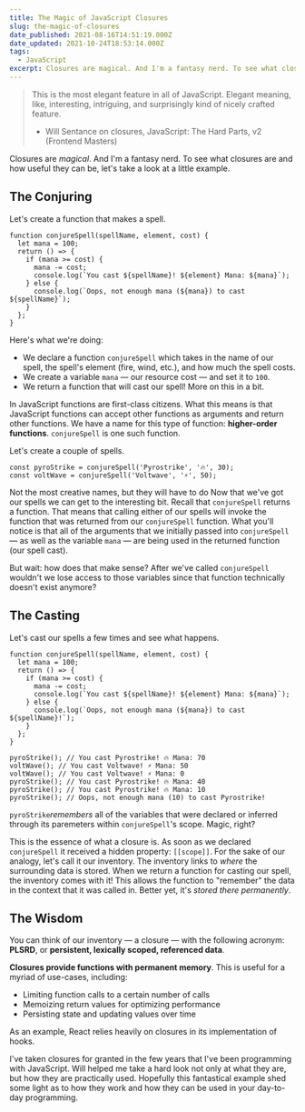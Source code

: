 ```yaml
---
title: The Magic of JavaScript Closures
slug: the-magic-of-closures
date_published: 2021-08-16T14:51:19.000Z
date_updated: 2021-10-24T18:53:14.000Z
tags:
  - JavaScript
excerpt: Closures are magical. And I'm a fantasy nerd. To see what closures are and how useful they can be, let's take a look at a little example.
---
```


> This is the most elegant feature in all of JavaScript. Elegant meaning, like, interesting, intriguing, and surprisingly kind of nicely crafted feature.
> 
> - Will Sentance on closures, JavaScript: The Hard Parts, v2 (Frontend Masters)

Closures are *magical*. And I'm a fantasy nerd. To see what closures are and how useful they can be, let's take a look at a little example.

## The Conjuring

Let's create a function that makes a spell.

    function conjureSpell(spellName, element, cost) {
      let mana = 100;
      return () => {
        if (mana >= cost) {
          mana -= cost;
          console.log(`You cast ${spellName}! ${element} Mana: ${mana}`);
        } else {
          console.log(`Oops, not enough mana (${mana}) to cast ${spellName}`);
        }
      };
    }

Here's what we're doing:

- We declare a function `conjureSpell` which takes in the name of our spell, the spell's element (fire, wind, etc.), and how much the spell costs.
- We create a variable `mana` — our resource cost — and set it to `100`.
- We return a function that will cast our spell! More on this in a bit.

In JavaScript functions are first-class citizens. What this means is that JavaScript functions can accept other functions as arguments and return other functions. We have a name for this type of function: **higher-order functions**. `conjureSpell` is one such function.

Let's create a couple of spells.

    const pyroStrike = conjureSpell('Pyrostrike', '🔥', 30);
    const voltWave = conjureSpell('Voltwave', '⚡', 50);

Not the most creative names, but they will have to do
Now that we've got our spells we can get to the interesting bit. Recall that `conjureSpell` returns a function. That means that calling either of our spells will invoke the function that was returned from our `conjureSpell` function. What you'll notice is that all of the arguments that we initially passed into `conjureSpell` — as well as the variable `mana` — are being used in the returned function (our spell cast).

But wait: how does that make sense? After we've called `conjureSpell` wouldn't we lose access to those variables since that function technically doesn't exist anymore?

## The Casting

Let's cast our spells a few times and see what happens.

    function conjureSpell(spellName, element, cost) {
      let mana = 100;
      return () => {
        if (mana >= cost) {
          mana -= cost;
          console.log(`You cast ${spellName}! ${element} Mana: ${mana}`);
        } else {
          console.log(`Oops, not enough mana (${mana}) to cast ${spellName}!`);
        }
      };
    }
    
    pyroStrike(); // You cast Pyrostrike! 🔥 Mana: 70
    voltWave(); // You cast Voltwave! ⚡ Mana: 50
    voltWave(); // You cast Voltwave! ⚡ Mana: 0
    pyroStrike(); // You cast Pyrostrike! 🔥 Mana: 40
    pyroStrike(); // You cast Pyrostrike! 🔥 Mana: 10
    pyroStrike(); // Oops, not enough mana (10) to cast Pyrostrike!

`pyroStrike`*remembers* all of the variables that were declared or inferred through its paremeters within `conjureSpell`'s scope. Magic, right?

This is the essence of what a closure is. As soon as we declared `conjureSpell` it received a hidden property: `[[scope]]`. For the sake of our analogy, let's call it our inventory. The inventory links to *where* the surrounding data is stored. When we return a function for casting our spell, the inventory comes with it! This allows the function to "remember" the data in the context that it was called in. Better yet, it's *stored there permanently*.

## The Wisdom

You can think of our inventory — a closure — with the following acronym: **PLSRD**, or **persistent, lexically scoped, referenced data**.

**Closures provide functions with permanent memory**. This is useful for a myriad of use-cases, including:

- Limiting function calls to a certain number of calls
- Memoizing return values for optimizing performance
- Persisting state and updating values over time

As an example, React relies heavily on closures in its implementation of hooks.

I've taken closures for granted in the few years that I've been programming with JavaScript. Will helped me take a hard look not only at what they are, but how they are practically used. Hopefully this fantastical example shed some light as to how they work and how they can be used in your day-to-day programming.
